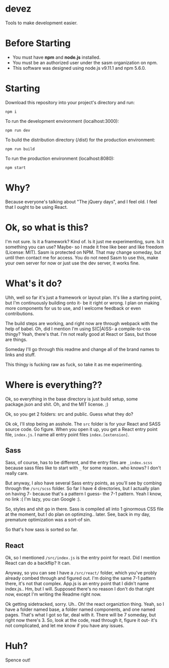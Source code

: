 # devez

Tools to make development easier.

# Before Starting
* You must have **npm** and **node.js** installed.
* You must be an authorized user under the sasm organization on npm.
* This software was designed using node.js v9.11.1 and npm 5.6.0.

# Starting
Download this repository into your project's directory and run:
	
	npm i

To run the development environment (localhost:3000):

	npm run dev

To build the distribution directory (/dist) for the production environment:

	npm run build

To run the production environment (localhost:8080):

	npm start

# Why?
Because everyone's talking about "The jQuery days", and I feel old. I feel that I ought to be using React.

# Ok, so what is this?
I'm not sure. Is it a framework? Kind of. Is it just me experimenting, sure. Is it something you can use? Maybe- so I made it free like beer and like freedom (License: MIT). Sasm is protected on NPM. That may change someday, but until then contact me for access. You do not need Sasm to use this, make your own server for now or just use the dev server, it works fine.

# What's it do?
Uhh, well so far it's just a framework or layout plan. It's like a starting point, but I'm continuously building onto it- be it right or wrong. I plan on making more components for us to use, and I welcome feedback or even contributions.

The build steps are working, and right now are through webpack with the help of babel. Oh, did I mention I'm using S(C|A)SS- a compile-to-css thingy? Yeah, there's that. I'm not really good at React or Sass, but those are things. 

Someday I'll go through this readme and change all of the brand names to links and stuff. 

This thingy is fucking raw as fuck, so take it as me experimenting.

# Where is everything??
Ok, so everything in the base directory is just build setup, some package.json and shit. Oh, and the MIT license. ;)

Ok, so you get 2 folders: src and public. Guess what they do?

Ok ok, I'll stop being an asshole. The `src` folder is for your React and SASS source code. Go figure. When you open it up, you get a React entry point file, `index.js`. I name all entry point files `index.[extension]`.

## Sass
 Sass, of course, has to be different, and the entry files are `_index.scss` because sass files like to start with `_` for some reason.. who knows? I don't really care. 

But anyway, I also have several Sass entry points, as you'll see by combing through the `/src/scss` folder. So far I have 4 directories, but I actually plan on having 7- because that's a pattern I guess- the 7-1 pattern. Yeah I know, no link :( I'm lazy, you can Google :).

So, styles and shit go in there. Sass is compiled all into 1 ginormous CSS file at the moment, but I do plan on optimzing.. later. See, back in my day, premature optimization was a sort-of sin.

So that's how sass is sorted so far.

## React
Ok, so I mentioned `/src/index.js` is the entry point for react. Did I mention React can do a backflip? It can.

Anyway, so you can see I have a `/src/react/` folder, which you've probly already combed through and figured out. I'm doing the same 7-1 pattern there, it's not that complex. App.js is an entry point that I didn't name index.js.. Hm, but I will. Supposed there's no reason I don't do that right now, except I'm writing the Readme right now.

Ok getting sidetracked, sorry. Uh.. Oh! the react organiztion thing. Yeah, so I have a folder named base, a folder named components, and one named pages. That's what I got so far, deal with it. There will be 7 someday, but right now there's 3. So, look at the code, read through it, figure it out- it's not complicated, and let me know if you have any issues.

# Huh?
Spence out!